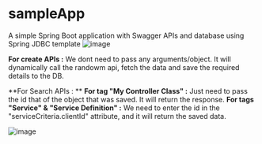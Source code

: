 # sampleApp
A simple Spring Boot application with Swagger APIs and database using Spring JDBC template
![image](https://github.com/S-Agrawal02/sampleApp/assets/29098671/9c142bce-828b-4291-b8ca-0abb1c3c9b91)

**For create APIs :** We dont need to pass any arguments/object. It will dynamically call the randowm api, fetch the data and save the required details to the DB.

**For Search APIs : **
  **For tag "My Controller Class" :** Just need to pass the id that of the object that was saved. It will return the response.
  **For tags "Service" & "Service Definition" :** We need to enter the id in the "serviceCriteria.clientId" attribute, and it will return the saved data.
  
  ![image](https://github.com/S-Agrawal02/sampleApp/assets/29098671/329a3d92-23f4-4c2a-a169-4223f388e9fc)

